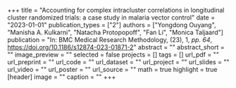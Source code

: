 +++
title = "Accounting for complex intracluster correlations in longitudinal cluster randomized trials: a case study in malaria vector control"
date = "2023-01-01"
publication_types = ["2"]
authors = ["Yongdong Ouyang", "Manisha A. Kulkarni", "Natacha Protopopoff", "Fan Li", "Monica Taljaard"]
publication = "In: BMC Medical Research Methodology, (23), 1, _pp. 64_, https://doi.org/10.1186/s12874-023-01871-2"
abstract = ""
abstract_short = ""
image_preview = ""
selected = false
projects = []
tags = []
url_pdf = ""
url_preprint = ""
url_code = ""
url_dataset = ""
url_project = ""
url_slides = ""
url_video = ""
url_poster = ""
url_source = ""
math = true
highlight = true
[header]
image = ""
caption = ""
+++
